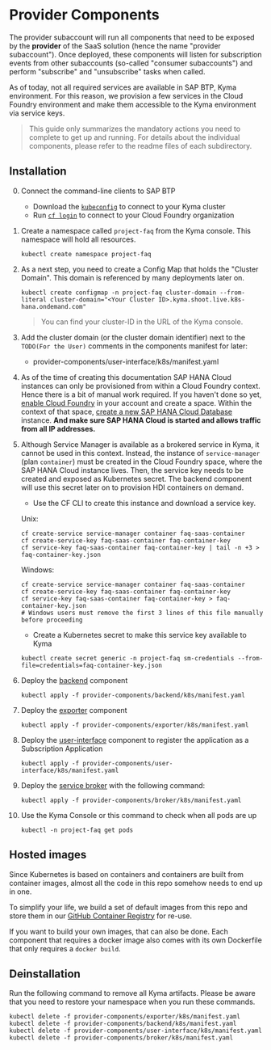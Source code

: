 # Provider Components

The provider subaccount will run all components that need to be exposed by the **provider** of the SaaS solution (hence the name "provider subaccount"). Once deployed, these components will listen for subscription events from other subaccounts (so-called "consumer subaccounts") and perform "subscribe" and "unsubscribe" tasks when called.

As of today, not all required services are available in SAP BTP, Kyma environment. For this reason, we provision a few services in the Cloud Foundry environment and make them accessible to the Kyma environment via service keys.

> This guide only summarizes the mandatory actions you need to complete to get up and running. For details about the individual components, please refer to the readme files of each subdirectory.

## Installation

0. Connect the command-line clients to SAP BTP
    - Download the [`kubeconfig`](https://developers.sap.com/tutorials/cp-kyma-download-cli.html#2d284324-bdd2-4f4b-b786-bab367947689) to connect to your Kyma cluster
    - Run [`cf login`](https://developers.sap.com/tutorials/cp-cf-download-cli.html#1ca87eac-c53f-4ced-a059-c304b1b34cd4) to connect to your Cloud Foundry organization


1. Create a namespace called `project-faq` from the Kyma console. This namespace will hold all resources. 

    ```
    kubectl create namespace project-faq
    ```

2. As a next step, you need to create a Config Map that holds the "Cluster Domain". This domain is referenced by many deployments later on.

    ```
    kubectl create configmap -n project-faq cluster-domain --from-literal cluster-domain="<Your Cluster ID>.kyma.shoot.live.k8s-hana.ondemand.com"
    ```
    > You can find your cluster-ID in the URL of the Kyma console.

2. Add the cluster domain (or the cluster domain identifier) next to the `TODO(For the User)` comments in the components manifest for later:
    - provider-components/user-interface/k8s/manifest.yaml

3. As of the time of creating this documentation SAP HANA Cloud instances can only be provisioned from within a Cloud Foundry context. Hence there is a bit of manual work required. If you haven't done so yet,  [enable Cloud Foundry](https://developers.sap.com/tutorials/hcp-create-trial-account.html) in your account and create a space. Within the context of that space, [create a new SAP HANA Cloud Database](https://developers.sap.com/tutorials/hana-cloud-deploying.html) instance. **And make sure SAP HANA Cloud is started and allows traffic from all IP addresses.**
4. Although Service Manager is available as a brokered service in Kyma, it cannot be used in this context. Instead, the instance of `service-manager` (plan `container`) must be created in the Cloud Foundry space, where the SAP HANA Cloud instance lives. Then, the service key needs to be created and exposed as Kubernetes secret. The backend component will use this secret later on to provision HDI containers on demand.
    - Use the CF CLI to create this instance and download a service key.
    
    Unix:
    ```
    cf create-service service-manager container faq-saas-container
    cf create-service-key faq-saas-container faq-container-key
    cf service-key faq-saas-container faq-container-key | tail -n +3 > faq-container-key.json
    ```
        
    Windows:
    ```
    cf create-service service-manager container faq-saas-container
    cf create-service-key faq-saas-container faq-container-key
    cf service-key faq-saas-container faq-container-key > faq-container-key.json
    # Windows users must remove the first 3 lines of this file manually before proceeding
    ```
    - Create a Kubernetes secret to make this service key available to Kyma
    ```
    kubectl create secret generic -n project-faq sm-credentials --from-file=credentials=faq-container-key.json
    ```
3. Deploy the [backend](backend) component
    ```shell
    kubectl apply -f provider-components/backend/k8s/manifest.yaml 
    ```
3. Deploy the [exporter](exporter) component
    ```shell
    kubectl apply -f provider-components/exporter/k8s/manifest.yaml 
    ```
3. Deploy the [user-interface](user-interface) component to register the application as a Subscription Application
    ```shell
    kubectl apply -f provider-components/user-interface/k8s/manifest.yaml 
    ```
3. Deploy the [service broker](broker) with the following command:
    ```shell
    kubectl apply -f provider-components/broker/k8s/manifest.yaml 
    ```
4. Use the Kyma Console or this command to check when all pods are up
    ```shell
    kubectl -n project-faq get pods
    ```

## Hosted images

Since Kubernetes is based on containers and containers are built from container images, almost all the code in this repo somehow needs to end up in one. 

To simplify your life, we build a set of default images from this repo and store them in our [GitHub Container Registry](https://) for re-use.

If you want to build your own images, that can also be done. Each component that requires a docker image also comes with its own Dockerfile that only requires a `docker build`.

## Deinstallation

Run the following command to remove all Kyma artifacts. Please be aware that you need to restore your namespace when you run these commands.

```
kubectl delete -f provider-components/exporter/k8s/manifest.yaml 
kubectl delete -f provider-components/backend/k8s/manifest.yaml 
kubectl delete -f provider-components/user-interface/k8s/manifest.yaml 
kubectl delete -f provider-components/broker/k8s/manifest.yaml 
```

